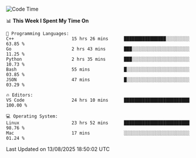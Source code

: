 
<!--START_SECTION:waka-->
![Code Time](http://img.shields.io/badge/Code%20Time-3%2C699%20hrs%2031%20mins-blue)

📊 **This Week I Spent My Time On** 

```text
💬 Programming Languages: 
C++                      15 hrs 26 mins      ████████████████░░░░░░░░░   63.85 % 
Go                       2 hrs 43 mins       ███░░░░░░░░░░░░░░░░░░░░░░   11.25 % 
Python                   2 hrs 35 mins       ███░░░░░░░░░░░░░░░░░░░░░░   10.73 % 
Bash                     55 mins             █░░░░░░░░░░░░░░░░░░░░░░░░   03.85 % 
JSON                     47 mins             █░░░░░░░░░░░░░░░░░░░░░░░░   03.29 % 

🔥 Editors: 
VS Code                  24 hrs 10 mins      █████████████████████████   100.00 % 

💻 Operating System: 
Linux                    23 hrs 52 mins      █████████████████████████   98.76 % 
Mac                      17 mins             ░░░░░░░░░░░░░░░░░░░░░░░░░   01.24 % 
```


 Last Updated on 13/08/2025 18:50:02 UTC
<!--END_SECTION:waka-->

